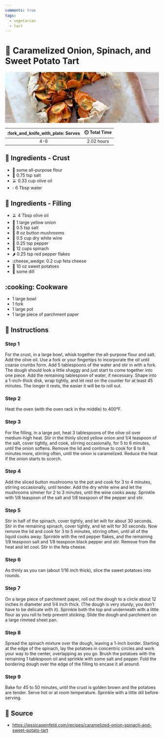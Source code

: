 ```yaml
---
comments: true
tags:
  - vegetarian
  - tart
---
```

# :pie: Caramelized Onion, Spinach, and Sweet Potato Tart

![Caramelized Onion, Spinach, and Sweet Potato Tart](../assets/images/caramelized-onion,-spinach,-and-sweet-potato-tart.jpg)

| :fork_and_knife_with_plate: Serves | :timer_clock: Total Time |
|:----------------------------------:|:-----------------------: |
| 4-6 | 2.02 hours |

## :salt: Ingredients - Crust

- :ear_of_rice: some all-purpose flour
- :salt: 0.75 tsp salt
- :olive: 0.33 cup olive oil
- :droplet: 6 Tbsp water

## :salt: Ingredients - Filling

- :olive: 4 Tbsp olive oil
- :onion: 1 large yellow onion
- :salt: 0.5 tsp salt
- :mushroom: 8 oz button mushrooms
- :wine_glass: 0.5 cup dry white wine
- :salt: 0.25 tsp pepper
- :leafy_green: 12 cups spinach
- :hot_pepper: 0.25 tsp red pepper flakes
- :cheese_wedge: 0.2 cup feta cheese
- :sweet_potato: 10 oz sweet potatoes
- :herb: some dill

## :cooking: Cookware

- 1 large bowl
- 1 fork
- 1 large pot
- 1 large piece of parchment paper

## :pencil: Instructions

### Step 1

For the crust, in a large bowl, whisk together the all-purpose flour and salt. Add the olive oil. Use a fork or your
fingertips to incorporate the oil until coarse crumbs form. Add 5 tablespoons of the water and stir in with a fork. The
dough should look a little shaggy and just start to come together into one piece. Add the remaining tablespoon of water,
if necessary. Shape into a 1-inch-thick disk, wrap tightly, and let rest on the counter for at least 45 minutes. The
longer it rests, the easier it will be to roll out.

### Step 2

Heat the oven (with the oven rack in the middle) to 400°F.

### Step 3

For the filling, in a large pot, heat 3 tablespoons of the olive oil over medium-high heat. Stir in the thinly sliced
yellow onion and 1/4 teaspoon of the salt, cover tightly, and cook, stirring occasionally, for 5 to 6 minutes, until the
onion softens. Remove the lid and continue to cook for 6 to 8 minutes more, stirring often, until the onion is
caramelized. Reduce the heat if the onion starts to scorch.

### Step 4

Add the sliced button mushrooms to the pot and cook for 3 to 4 minutes, stirring occasionally, until tender. Add the dry
white wine and let the mushrooms simmer for 2 to 3 minutes, until the wine cooks away. Sprinkle with 1/8 teaspoon of the
salt and 1/8 teaspoon of the pepper and stir.

### Step 5

Stir in half of the spinach, cover tightly, and let wilt for about 30 seconds. Stir in the remaining spinach, cover
tightly, and let wilt for 30 seconds. Now remove the lid and cook for 3 to 5 minutes, stirring often, until all of the
liquid cooks away. Sprinkle with the red pepper flakes, and the remaining 1/8 teaspoon salt and 1/8 teaspoon black
pepper and stir. Remove from the heat and let cool. Stir in the feta cheese.

### Step 6

As thinly as you can (about 1/16 inch thick), slice the sweet potatoes into rounds.

### Step 7

On a large piece of parchment paper, roll out the dough to a circle about 12 inches in diameter and 1/4 inch thick. (The
dough is very sturdy; you don’t have to be delicate with it). Sprinkle both the top and underneath with a little flour
as you roll to help prevent sticking. Slide the dough and parchment on a large rimmed sheet pan.

### Step 8

Spread the spinach mixture over the dough, leaving a 1-inch border. Starting at the edge of the spinach, lay the
potatoes in concentric circles and work your way to the center, overlapping as you go. Brush the potatoes with the
remaining 1 tablespoon oil and sprinkle with some salt and pepper. Fold the bordering dough over the edge of the filling
to encase it all around.

### Step 9

Bake for 45 to 50 minutes, until the crust is golden brown and the potatoes are tender. Serve hot or at room
temperature. Sprinkle with a little dill before serving.

## :link: Source

- <https://jessicaseinfeld.com/recipes/caramelized-onion-spinach-and-sweet-potato-tart>
